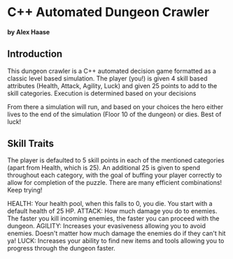 # C++ Automated Dungeon Crawler
#### by Alex Haase

## Introduction
This dungeon crawler is a C++ automated decision game formatted as a classic level based simulation. The player (you!) is given 4 skill based attributes (Health, Attack, Agility, Luck) and given 25 points to add to the skill categories. Execution is determined based on your decisions

From there a simulation will run, and based on your choices the hero either lives to the end of the simulation (Floor 10 of the dungeon) or dies. Best of luck!

## Skill Traits
The player is defaulted to 5 skill points in each of the mentioned categories (apart from Health, which is 25). An additional 25 is given to spend throughout each category, with the goal of buffing your player correctly to allow for completion of the puzzle. There are many efficient combinations! Keep trying!

HEALTH: Your health pool, when this falls to 0, you die. You start with a default health of 25 HP.
ATTACK: How much damage you do to enemies. The faster you kill incoming enemies, the faster you can proceed with the dungeon.
AGILITY: Increases your evasiveness allowing you to avoid enemies. Doesn't matter how much damage the enemies do if they can't hit ya!
LUCK: Increases your ability to find new items and tools allowing you to progress through the dungeon faster.

